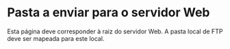 # Pasta a enviar para o servidor Web
Esta página deve corresponder à raiz do servidor Web.
A pasta local de FTP deve ser mapeada para este local.